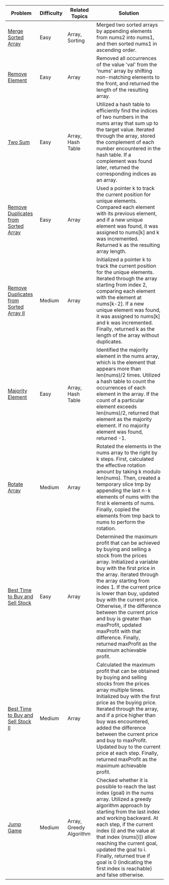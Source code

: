 | Problem            | Difficulty | Related Topics    | Solution                                                                                                                                                              |
| ------------------ | ---------- | ----------------- | --------------------------------------------------------------------------------------------------------------------------------------------------------------------- |
| [Merge Sorted Array](https://github.com/rad16x/leetcode-journey/blob/main/mergeSortedArray.go) | Easy       | Array, Sorting    | Merged two sorted arrays by appending elements from nums2 into nums1, and then sorted nums1 in ascending order\.                                                      |
| [Remove Element](https://github.com/rad16x/leetcode-journey/blob/main/removeElement.go)     | Easy       | Array             | Removed all occurrences of the value 'val' from the 'nums' array by shifting non-matching elements to the front, and returned the length of the resulting array\.    |
| [Two Sum](https://github.com/rad16x/leetcode-journey/blob/main/twoSum.go)            | Easy       | Array, Hash Table | Utilized a hash table to efficiently find the indices of two numbers in the nums array that sum up to the target value. Iterated through the array, stored the complement of each number encountered in the hash table. If a complement was found later, returned the corresponding indices as an array\. |
| [Remove Duplicates from Sorted Array](https://github.com/rad16x/leetcode-journey/blob/main/removeDuplicatesFromSortedArray.go)            | Easy       | Array | Used a pointer k to track the current position for unique elements. Compared each element with its previous element, and if a new unique element was found, it was assigned to nums[k] and k was incremented. Returned k as the resulting array length\. |
| [Remove Duplicates from Sorted Array II](https://github.com/rad16x/leetcode-journey/blob/main/removeDuplicatesFromSortedArrayII.go)        | Medium       | Array | Initialized a pointer k to track the current position for the unique elements. Iterated through the array starting from index 2, comparing each element with the element at nums[k-2]. If a new unique element was found, it was assigned to nums[k] and k was incremented. Finally, returned k as the length of the array without duplicates\. |
| [Majority Element](https://github.com/rad16x/leetcode-journey/blob/main/majorityElement.go)        | Easy       | Array, Hash Table | Identified the majority element in the nums array, which is the element that appears more than len(nums)/2 times. Utilized a hash table to count the occurrences of each element in the array. If the count of a particular element exceeds len(nums)/2, returned that element as the majority element. If no majority element was found, returned -1\. |
| [Rotate Array](https://github.com/rad16x/leetcode-journey/blob/main/rotateArray.go)        | Medium       | Array | Rotated the elements in the nums array to the right by k steps. First, calculated the effective rotation amount by taking k modulo len(nums). Then, created a temporary slice tmp by appending the last n-k elements of nums with the first k elements of nums. Finally, copied the elements from tmp back to nums to perform the rotation\. |
| [Best Time to Buy and Sell Stock](https://github.com/rad16x/leetcode-journey/blob/main/bestTimeToBuyAndSellStock.go)        | Easy       | Array | Determined the maximum profit that can be achieved by buying and selling a stock from the prices array. Initialized a variable buy with the first price in the array. Iterated through the array starting from index 1. If the current price is lower than buy, updated buy with the current price. Otherwise, if the difference between the current price and buy is greater than maxProfit, updated maxProfit with that difference. Finally, returned maxProfit as the maximum achievable profit\. |
| [Best Time to Buy and Sell Stock II](https://github.com/rad16x/leetcode-journey/blob/main/bestTimeToBuyAndSellStockII.go)        | Medium       | Array | Calculated the maximum profit that can be obtained by buying and selling stocks from the prices array multiple times. Initialized buy with the first price as the buying price. Iterated through the array, and if a price higher than buy was encountered, added the difference between the current price and buy to maxProfit. Updated buy to the current price at each step. Finally, returned maxProfit as the maximum achievable profit\. |
| [Jump Game](https://github.com/rad16x/leetcode-journey/blob/main/jumpGame.go)        | Medium       | Array, Greedy Algorithm | Checked whether it is possible to reach the last index (goal) in the nums array. Utilized a greedy algorithm approach by starting from the last index and working backward. At each step, if the current index (i) and the value at that index (nums[i]) allow reaching the current goal, updated the goal to i. Finally, returned true if goal is 0 (indicating the first index is reachable) and false otherwise\. |



